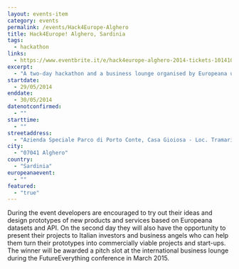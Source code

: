 ```yaml
---
layout: events-item
category: events
permalink: /events/Hack4Europe-Alghero
title: Hack4Europe! Alghero, Sardinia
tags: 
  - hackathon
links:
  - https://www.eventbrite.it/e/hack4europe-alghero-2014-tickets-10141029091
excerpt:
  - "A two-day hackathon and a business lounge organised by Europeana und University of Sassari-ArsLab in collaboration of Azienda Speciale Parco di Porto Conte and Castra Sardiniae."
startdate:
  - 29/05/2014
enddate:
  - 30/05/2014
datenotconfirmed:
  - ""
starttime:
  - ""
streetaddress:
  - "Azienda Speciale Parco di Porto Conte, Casa Gioiosa - Loc. Tramariglio SP. 55 N. 44"
city:
  - "07041 Alghero"
country:
  - "Sardinia"
europeanaevent:
  - ""
featured:
  - "true"
---
```


During the event developers are encouraged to try out their ideas and design prototypes of new products and services based on Europeana datasets and API. On the second day they will also have the opportunity to present their projects to Italian investors and business angels who can help them turn their prototypes into commercially viable projects and start-ups. The winner will be awarded a pitch slot at the international business lounge during the FutureEverything conference in March 2015.
